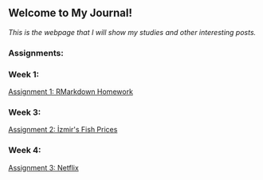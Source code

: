 ## Welcome to My Journal!

*This is the webpage that I will show my studies and other interesting posts.*

### Assignments:

### Week 1:

[Assignment 1: RMarkdown Homework](Assignment_1.html)

### Week 3:

[Assignment 2: İzmir's Fish Prices](Assignment_2.html)

### Week 4:

[Assignment 3: Netflix](Assignment_3.html)

